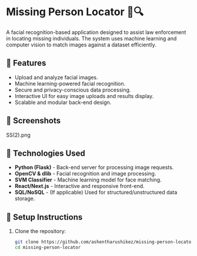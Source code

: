 # Missing Person Locator 👤🔍  

A facial recognition-based application designed to assist law enforcement in locating missing individuals. The system uses machine learning and computer vision to match images against a dataset efficiently.  

## 🌟 Features  
- Upload and analyze facial images.  
- Machine learning-powered facial recognition.  
- Secure and privacy-conscious data processing.  
- Interactive UI for easy image uploads and results display.  
- Scalable and modular back-end design.  

## 📸 Screenshots  
SS(2).png  

## 🚀 Technologies Used  
- **Python (Flask)** - Back-end server for processing image requests.  
- **OpenCV & dlib** - Facial recognition and image processing.  
- **SVM Classifier** - Machine learning model for face matching.  
- **React/Next.js** - Interactive and responsive front-end.  
- **SQL/NoSQL** - (If applicable) Used for structured/unstructured data storage.  

## 🔧 Setup Instructions  
1. Clone the repository:  
   ```bash
   git clone https://github.com/ashentharushikez/missing-person-locator.git  
   cd missing-person-locator  
